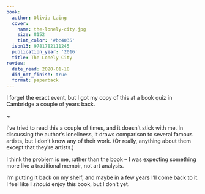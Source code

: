 ```yaml
---
book:
  author: Olivia Laing
  cover:
    name: the-lonely-city.jpg
    size: 8152
    tint_color: '#bc4035'
  isbn13: 9781782111245
  publication_year: '2016'
  title: The Lonely City
review:
  date_read: 2020-01-18
  did_not_finish: true
  format: paperback
---
```


I forget the exact event, but I got my copy of this at a book quiz in Cambridge a couple of years back.

~

I’ve tried to read this a couple of times, and it doesn’t stick with me. In discussing the author’s loneliness, it draws comparison to several famous artists, but I don’t know any of their work. (Or really, anything about them except that they’re artists.)

I think the problem is me, rather than the book – I was expecting something more like a traditional memoir, not art analysis.

I’m putting it back on my shelf, and maybe in a few years I’ll come back to it. I feel like I *should* enjoy this book, but I don’t yet.